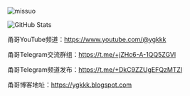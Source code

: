 <p align="left"> <img src="https://komarev.com/ghpvc/?username=yonggekkk&label=Profile%20views&color=0e75b6&style=flat" alt="missuo" /> </p>

![GitHub Stats](https://github-readme-stats-opal-alpha-76.vercel.app/api?username=yonggekkk&show_icons=true&theme=transparent)

甬哥YouTube频道：https://www.youtube.com/@ygkkk

甬哥Telegram交流群组：https://t.me/+jZHc6-A-1QQ5ZGVl

甬哥Telegram频道发布：https://t.me/+DkC9ZZUgEFQzMTZl

甬哥博客地址：https://ygkkk.blogspot.com


